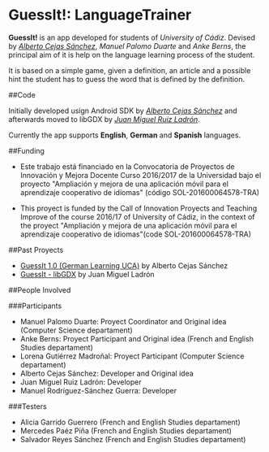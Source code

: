 # GuessIt!: LanguageTrainer

**GuessIt!** is an app developed for students of *University of Cádiz*. Devised by [*Alberto Cejas Sánchez*](https://github.com/AlbertoCejas), *Manuel Palomo Duarte* and *Anke Berns*, the principal aim of it is help on the language learning process of the student.

It is based on a simple game, given a definition, an article and a possible hint the student has to guess the word that is defined by the definition.

##Code

Initially developed usign Android SDK by [*Alberto Cejas Sánchez*](https://github.com/AlbertoCejas) and afterwards moved to libGDX by [*Juan Miguel Ruiz Ladrón*](https://github.com/JuanMNGA).

Currently the app supports **English**, **German** and **Spanish** languages.


##Funding

- Este trabajo está financiado en la Convocatoria de Proyectos de Innovación y Mejora Docente Curso 2016/2017 de la Universidad bajo el proyecto "Ampliación y mejora de una aplicación móvil para el aprendizaje cooperativo de idiomas" (código SOL-201600064578-TRA)

- This proyect is funded by the Call of Innovation Proyects and Teaching Improve of the course 2016/17 of University of Cádiz, in the context of the proyect "Ampliación y mejora de una aplicación móvil para el aprendizaje cooperativo de idiomas"(code SOL-201600064578-TRA)

##Past Proyects

- [GuessIt 1.0 (German Learning UCA)](https://github.com/AlbertoCejas/GermanLearningUCA) by Alberto Cejas Sánchez
- [GuessIt - libGDX](https://github.com/JuanMNGA/GuessIt2016) by Juan Miguel Ladrón

##People Involved

###Participants

- Manuel Palomo Duarte: Proyect Coordinator and Original idea (Computer Science departament)
- Anke Berns: Proyect Participant and Original idea (French and English Studies departament)
- Lorena Gutiérrez Madroñal: Proyect Participant (Computer Science departament)
- Alberto Cejas Sánchez: Developer and Original idea
- Juan Miguel Ruiz Ladrón: Developer
- Manuel Rodríguez-Sánchez Guerra: Developer

###Testers

- Alicia Garrido Guerrero (French and English Studies departament)
- Mercedes Paéz Piña (French and English Studies departament)
- Salvador Reyes Sánchez (French and English Studies departament)
